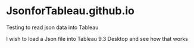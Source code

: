 # JsonforTableau.github.io
Testing to read json data into Tableau

I wish to load a Json file into Tableau 9.3 Desktop and see how that works


